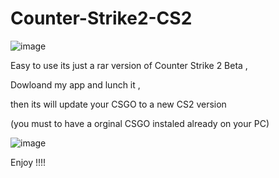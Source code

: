 # Counter-Strike2-CS2





![image](https://user-images.githubusercontent.com/128936066/227786059-a067ed4f-729c-4b1d-9cf6-b42d9f8e2418.png)


Easy to use its just a  rar version of Counter Strike 2 Beta , 

Dowloand my app and lunch it ,

then its will update your CSGO to a new CS2 version 

(you must to have a orginal CSGO instaled already on your PC)







![image](https://user-images.githubusercontent.com/128936066/227785761-8f9fc91c-9c90-41f1-9cba-25b535c8a7ed.png)




Enjoy !!!!







